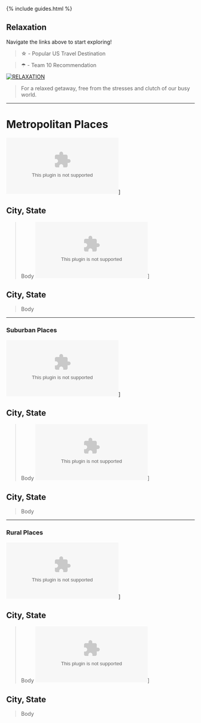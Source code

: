 {% include guides.html %}

## Relaxation

Navigate the links above to start exploring!

> ☆ - Popular US Travel Destination

> ☂ - Team 10 Recommendation

[![RELAXATION](https://travel.home.sndimg.com/content/dam/images/travel/stock/2018/5/2/iStock_Moorea_budget-beaches.jpg.rend.hgtvcom.616.462.suffix/1525279728795.jpeg)](https://guapbeast.github.io/team10/relax)

> For a relaxed getaway, free from the stresses and clutch of our busy world.  

---------
# Metropolitan Places
![IMAGE](google.com)]
## City, State
> Body
![IMAGE](google.com)]
## City, State
> Body

---------
### Suburban Places
![IMAGE](google.com)]
## City, State
> Body
![IMAGE](google.com)]
## City, State
> Body

---------
### Rural Places
![IMAGE](google.com)]
## City, State
> Body
![IMAGE](google.com)]
## City, State
> Body
